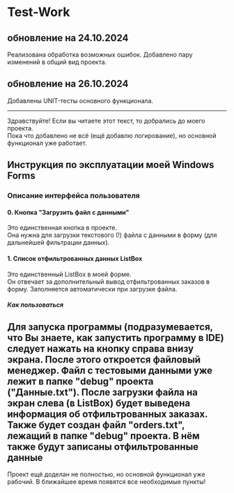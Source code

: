 # Test-Work

## обновление на 24.10.2024
Реализована обработка возможных ошибок. Добавлено пару изменений в общий вид проекта.

## обновление на 26.10.2024
Добавлены UNIT-тесты основного функционала.

---

Здравствуйте! Если вы читаете этот текст, то добрались до моего проекта.  
Пока что добавлено не всё (ещё добавлю логирование), но основной функционал уже работает.

## Инструкция по эксплуатации моей Windows Forms

### Описание интерфейса пользователя

#### 0. Кнопка "Загрузить файл с данными"
Это единственная кнопка в проекте.  
Она нужна для загрузки текстового (!) файла с данными в форму (для дальнейшей фильтрации данных).  

#### 1. Список отфильтрованных данных ListBox
Это единственный ListBox в моей форме.  
Он отвечает за дополнительный вывод отфильтрованных заказов в форму. Заполняется автоматически при загрузке файла.

##### Как пользоваться
Для запуска программы (подразумевается, что Вы знаете, как запустить программу в IDE) следует нажать на кнопку
справа внизу экрана. После этого откроется файловый менеджер. Файл с тестовыми данными уже лежит в папке "debug" проекта ("Данные.txt").
После загрузки файла на экран слева (в ListBox) будет выведена информация об отфильтрованных заказах. Также будет создан файл "orders.txt", лежащий
в папке "debug" проекта. В нём также будут записаны отфильтрованные данные
---
Проект ещё доделан не полностью, но основной функционал уже рабочий. В ближайшее время появятся все необходимые пункты!